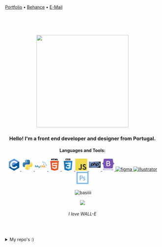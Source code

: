 [Portfolio](https://portfolio-basi.vercel.app/) • [Behance](https://behance.net/basi) • [E-Mail](mailto:basigraphics@gmail.com)

<div align="center">
  <br>
  <br>
  <br>
  <br>
  <a href="https://portfolio-basi.vercel.app/">
    <img width="300" height="300" src="https://i.ibb.co/MsbVT55/99924-1.jpg" />
  </a>
  <br>
  <h3>Hello! I'm a front end developer and designer from Portugal.</h3>
  <h4 align="center">Languages and Tools:</h4>
  <p align="center"> 
    <a href="https://www.cprogramming.com/" target="_blank" rel="noreferrer"> <img src="https://raw.githubusercontent.com/devicons/devicon/master/icons/c/c-original.svg" alt="c" width="40" height="40"/> </a> <a href="https://www.python.org" target="_blank" rel="noreferrer"> <img src="https://raw.githubusercontent.com/devicons/devicon/master/icons/python/python-original.svg" alt="python" width="40" height="40"/> </a> <a href="https://www.mysql.com/" target="_blank" rel="noreferrer"> <img src="https://raw.githubusercontent.com/devicons/devicon/master/icons/mysql/mysql-original-wordmark.svg" alt="mysql" width="40" height="40"/> </a> <a href="https://www.w3.org/html/" target="_blank" rel="noreferrer"> <img src="https://raw.githubusercontent.com/devicons/devicon/master/icons/html5/html5-original-wordmark.svg" alt="html5" width="40" height="40"/> </a> <a href="https://www.w3schools.com/css/" target="_blank" rel="noreferrer"> <img src="https://raw.githubusercontent.com/devicons/devicon/master/icons/css3/css3-original-wordmark.svg" alt="css3" width="40" height="40"/> </a> <a href="https://developer.mozilla.org/en-US/docs/Web/JavaScript" target="_blank" rel="noreferrer"> <img src="https://raw.githubusercontent.com/devicons/devicon/master/icons/javascript/javascript-original.svg" alt="javascript" width="40" height="40"/> </a> <a href="https://www.php.net" target="_blank" rel="noreferrer"> <img src="https://raw.githubusercontent.com/devicons/devicon/master/icons/php/php-original.svg" alt="php" width="40" height="40"/> </a> <a href="https://getbootstrap.com" target="_blank" rel="noreferrer"> <img src="https://raw.githubusercontent.com/devicons/devicon/master/icons/bootstrap/bootstrap-plain-wordmark.svg" alt="bootstrap" width="40" height="40"/> </a> <a href="https://www.figma.com/" target="_blank" rel="noreferrer"> <img src="https://www.vectorlogo.zone/logos/figma/figma-icon.svg" alt="figma" width="40" height="40"/> </a><a href="https://www.adobe.com/in/products/illustrator.html" target="_blank" rel="noreferrer"> <img src="https://www.vectorlogo.zone/logos/adobe_illustrator/adobe_illustrator-icon.svg" alt="illustrator" width="40" height="40"/> </a> <a href="https://www.photoshop.com/en" target="_blank" rel="noreferrer"> <img src="https://raw.githubusercontent.com/devicons/devicon/master/icons/photoshop/photoshop-line.svg" alt="photoshop" width="40" height="40"/> </a>
  </p>
  <p>&nbsp;<img align="center" src="https://github-readme-stats.vercel.app/api?username=basiiii&show_icons=true&locale=en" alt="basiiii" /></p>
  <a href="https://github.com/basiiii/github-readme-stats">
    <img align="center" src="https://github-readme-stats.vercel.app/api/top-langs/?username=basiiii&hide=Assembly,CMake,A)](https://github.com/basiiii/github-readme-stats" />
  </a>
  <h6>I love WALL-E</h6>
  <br>
  <br>
</div>

<details>
<summary>My repo's :)</summary>

[![Readme Card](https://github-readme-stats.vercel.app/api/pin/?username=Basiiii&repo=Hypnose)](https://github.com/Basiiii/Hypnose)
[![Readme Card](https://github-readme-stats.vercel.app/api/pin/?username=Basiiii&repo=TCP-Message)](https://github.com/Basiiii/TCP-Message)

</details>
